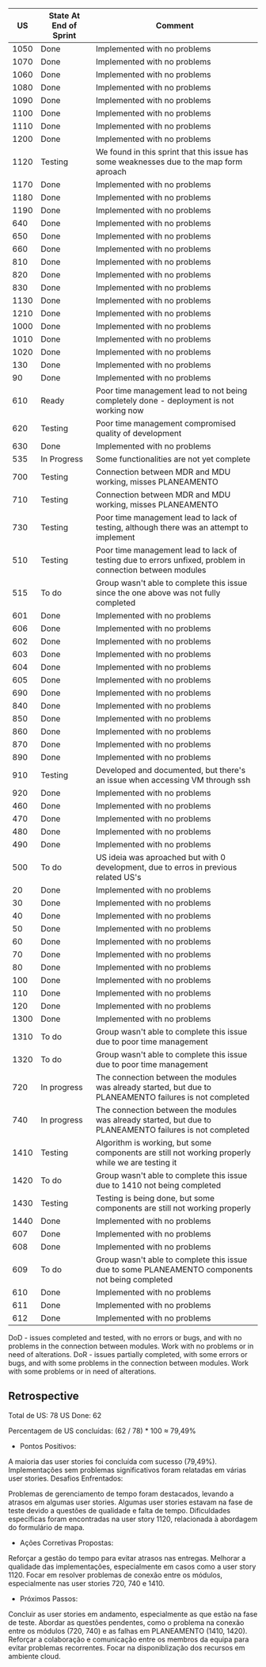 | US   | State At End of Sprint | Comment                                                                                                   |
|------|------------------------|-----------------------------------------------------------------------------------------------------------|
| 1050 | Done                   | Implemented with no problems                                                                              |
| 1070 | Done                   | Implemented with no problems                                                                              |
| 1060 | Done                   | Implemented with no problems                                                                              |
| 1080 | Done                   | Implemented with no problems                                                                              |
| 1090 | Done                   | Implemented with no problems                                                                              |
| 1100 | Done                   | Implemented with no problems                                                                              |
| 1110 | Done                   | Implemented with no problems                                                                              |
| 1200 | Done                   | Implemented with no problems                                                                              |
| 1120 | Testing                | We found in this sprint that this issue has some weaknesses due to the map form aproach                   |
| 1170 | Done                   | Implemented with no problems                                                                              |
| 1180 | Done                   | Implemented with no problems                                                                              |
| 1190 | Done                   | Implemented with no problems                                                                              |
| 640  | Done                   | Implemented with no problems                                                                              |
| 650  | Done                   | Implemented with no problems                                                                              |
| 660  | Done                   | Implemented with no problems                                                                              |
| 810  | Done                   | Implemented with no problems                                                                              |
| 820  | Done                   | Implemented with no problems                                                                              |
| 830  | Done                   | Implemented with no problems                                                                              |
| 1130 | Done                   | Implemented with no problems                                                                              |
| 1210 | Done                   | Implemented with no problems                                                                              |
| 1000 | Done                   | Implemented with no problems                                                                              |
| 1010 | Done                   | Implemented with no problems                                                                              | 
| 1020 | Done                   | Implemented with no problems                                                                              |
| 130  | Done                   | Implemented with no problems                                                                              |
| 90   | Done                   | Implemented with no problems                                                                              |
| 610  | Ready                  | Poor time management lead to not being completely done - deployment is not working now                    |
| 620  | Testing                | Poor time management compromised quality of development                                                   |
| 630  | Done                   | Implemented with no problems                                                                              |
| 535  | In Progress            | Some functionalities are not yet complete                                                                 |
| 700  | Testing                | Connection between MDR and MDU working, misses PLANEAMENTO                                                |
| 710  | Testing                | Connection between MDR and MDU working, misses PLANEAMENTO                                                |
| 730  | Testing                | Poor time management lead to lack of testing, although there was an attempt to implement                  |
| 510  | Testing                | Poor time management lead to lack of testing due to errors unfixed, problem in connection between modules |
| 515  | To do                  | Group wasn't able to complete this issue since the one above was not fully completed                      |
| 601  | Done                   | Implemented with no problems                                                                              |
| 606  | Done                   | Implemented with no problems                                                                              |
| 602  | Done                   | Implemented with no problems                                                                              |
| 603  | Done                   | Implemented with no problems                                                                              |
| 604  | Done                   | Implemented with no problems                                                                              |
| 605  | Done                   | Implemented with no problems                                                                              |
| 690  | Done                   | Implemented with no problems                                                                              |
| 840  | Done                   | Implemented with no problems                                                                              |
| 850  | Done                   | Implemented with no problems                                                                              |
| 860  | Done                   | Implemented with no problems                                                                              |
| 870  | Done                   | Implemented with no problems                                                                              |
| 890  | Done                   | Implemented with no problems                                                                              |
| 910  | Testing                   | Developed and documented, but there's an issue when accessing VM through ssh                                                                             |
| 920  | Done                   | Implemented with no problems                                                                              |
| 460  | Done                   | Implemented with no problems                                                                              |
| 470  | Done                   | Implemented with no problems                                                                              |
| 480  | Done                   | Implemented with no problems                                                                              |
| 490  | Done                   | Implemented with no problems                                                                              |
| 500  | To do                   | US ideia was aproached but with 0 development, due to erros in previous related US's                                           |
| 20  | Done                   | Implemented with no problems                                                                              |
| 30  | Done                   | Implemented with no problems                                                                              |
| 40  | Done                   | Implemented with no problems                                                                              |
| 50  | Done                   | Implemented with no problems                                                                              |
| 60  | Done                   | Implemented with no problems                                                                              |
| 70  | Done                   | Implemented with no problems                                                                              |
| 80  | Done                   | Implemented with no problems                                                                              |
| 100  | Done                   | Implemented with no problems                                                                              |
| 110  | Done                   | Implemented with no problems                                                                              |
| 120  | Done                   | Implemented with no problems                                                                              |
| 1300  | Done                   | Implemented with no problems                                                                              |
| 1310  | To do                   | Group wasn't able to complete this issue due to poor time management                                      |
| 1320  | To do                   | Group wasn't able to complete this issue due to poor time management                                      |
| 720  | In progress                   | The connection between the modules was already started, but due to PLANEAMENTO failures is not completed     |
| 740  | In progress                   | The connection between the modules was already started, but due to PLANEAMENTO failures is not completed     |
| 1410  | Testing                   | Algorithm is working, but some components are still not working properly while we are testing it                        |
| 1420  | To do                  | Group wasn't able to complete this issue due to 1410 not being completed                        |
| 1430  | Testing                  | Testing is being done, but some components are still not working properly                        |
| 1440  | Done                  | Implemented with no problems                        |
| 607  | Done                  | Implemented with no problems                        |
| 608  | Done                  | Implemented with no problems                        |
| 609  | To do                  | Group wasn't able to complete this issue due to some PLANEAMENTO components not being completed                        |
| 610  | Done                  | Implemented with no problems                        |
| 611  | Done                  | Implemented with no problems                        |
| 612  | Done                  | Implemented with no problems                        |



DoD - issues completed and tested, with no errors or bugs, and with no problems in the connection between modules. Work with no problems or in need of alterations.
DoR - issues partially completed, with some errors or bugs, and with some problems in the connection between modules. Work with some problems or in need of alterations.

## Retrospective
Total de US: 78
US Done: 62

Percentagem de US concluídas: (62 / 78) * 100 ≈ 79,49%

- Pontos Positivos:

A maioria das user stories foi concluída com sucesso (79,49%).
Implementações sem problemas significativos foram relatadas em várias user stories.
Desafios Enfrentados:

Problemas de gerenciamento de tempo foram destacados, levando a atrasos em algumas user stories.
Algumas user stories estavam na fase de teste devido a questões de qualidade e falta de tempo.
Dificuldades específicas foram encontradas na user story 1120, relacionada à abordagem do formulário de mapa.

- Ações Corretivas Propostas:

Reforçar a gestão do tempo para evitar atrasos nas entregas.
Melhorar a qualidade das implementações, especialmente em casos como a user story 1120.
Focar em resolver problemas de conexão entre os módulos, especialmente nas user stories 720, 740 e 1410.

- Próximos Passos:

Concluir as user stories em andamento, especialmente as que estão na fase de teste.
Abordar as questões pendentes, como o problema na conexão entre os módulos (720, 740) e as falhas em PLANEAMENTO (1410, 1420).
Reforçar a colaboração e comunicação entre os membros da equipa para evitar problemas recorrentes.
Focar na disponiblização dos recursos em ambiente cloud.